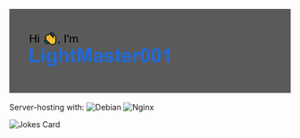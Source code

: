 ![](https://raw.githubusercontent.com/LightMaster001/LightMaster001/main/header.png)



Server-hosting with:
![Debian](https://img.shields.io/badge/Debian-D70A53?style=for-the-badge&logo=debian&logoColor=white)
![Nginx](https://img.shields.io/badge/nginx-%23009639.svg?style=for-the-badge&logo=nginx&logoColor=white)


![Jokes Card](https://readme-jokes.vercel.app/api)

<!--
**LightMaster001/LightMaster001** is a ✨ _special_ ✨ repository because its `README.md` (this file) appears on your GitHub profile.

Here are some ideas to get you started:

- 🔭 I’m currently working on ...
- 🌱 I’m currently learning ...
- 👯 I’m looking to collaborate on ...
- 🤔 I’m looking for help with ...
- 💬 Ask me about ...
- 📫 How to reach me: ...
- 😄 Pronouns: ...
- ⚡ Fun fact: ...
-->
